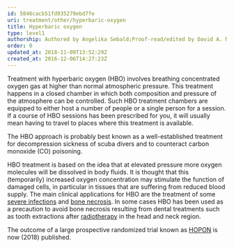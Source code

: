 ```yaml
---
id: 5846cacb51fd935279ebd7fe
uri: treatment/other/hyperbaric-oxygen
title: Hyperbaric oxygen
type: level1
authorship: Authored by Angelika Sebald;Proof-read/edited by David A. Mitchell
order: 0
updated_at: 2018-11-09T13:52:29Z
created_at: 2016-12-06T14:27:23Z
---
```


<p>Treatment with hyperbaric oxygen (HBO) involves breathing concentrated
    oxygen gas at higher than normal atmospheric pressure. This
    treatment happens in a closed chamber in which both composition
    and pressure of the atmosphere can be controlled. Such HBO
    treatment chambers are equipped to either host a number of
    people or a single person for a session. If a course of HBO
    sessions has been prescribed for you, it will usually mean
    having to travel to places where this treatment is available.</p>
<p>The HBO approach is probably best known as a well-established
    treatment for decompression sickness of scuba divers and
    to counteract carbon monoxide (CO) poisoning.</p>
<p>HBO treatment is based on the idea that at elevated pressure
    more oxygen molecules will be dissolved in body fluids. It
    is thought that this (temporarily) increased oxygen concentration
    may stimulate the function of damaged cells, in particular
    in tissues that are suffering from reduced blood supply.
    The main clinical applications for HBO are the treatment
    of some <a href="/diagnosis/a-z/infection">severe infections</a>    and <a href="/diagnosis/a-z/necrosis">bone necrosis</a>.
    In some cases HBO has been used as a precaution to avoid
    bone necrosis resulting from dental treatments such as tooth
    extractions after <a href="/treatment/radiotherapy">radiotherapy</a>    in the head and neck region.</p>
<p>The outcome of a large prospective randomized trial known as
    <a href="/treatment/other/further-reading">HOPON</a> is now
    (2018) published.</p>
